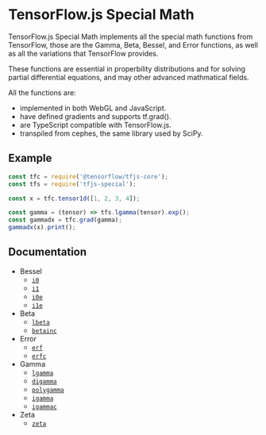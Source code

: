 # TensorFlow.js Special Math

TensorFlow.js Special Math implements all the special math functions from TensorFlow, those are the Gamma, Beta, Bessel, and Error functions, as well as all the variations that TensorFlow provides.

These functions are essential in properbility distributions and for solving partial differential equations, and may other advanced mathmatical fields.

All the functions are:

* implemented in both WebGL and JavaScript.
* have defined gradients and supports tf.grad().
* are TypeScript compatible with TensorFlow.js.
* transpiled from cephes, the same library used by SciPy.

## Example

```js
const tfc = require('@tensorflow/tfjs-core');
const tfs = require('tfjs-special');

const x = tfc.tensor1d([1, 2, 3, 4]);

const gamma = (tensor) => tfs.lgamma(tensor).exp();
const gammadx = tfc.grad(gamma);
gammadx(x).print();
```

## Documentation

* Bessel
  - [`i0`](https://andreasmadsen.github.io/tfjs-special/api.html#api-i0)
  - [`i1`](https://andreasmadsen.github.io/tfjs-special/api.html#api-i1)
  - [`i0e`](https://andreasmadsen.github.io/tfjs-special/api.html#api-i0e)
  - [`i1e`](https://andreasmadsen.github.io/tfjs-special/api.html#api-i1e)
* Beta
  - [`lbeta`](https://andreasmadsen.github.io/tfjs-special/api.html#api-lbeta)
  - [`betainc`](https://andreasmadsen.github.io/tfjs-special/api.html#api-betainc)
* Error
  - [`erf`](https://andreasmadsen.github.io/tfjs-special/api.html#api-erf)
  - [`erfc`](https://andreasmadsen.github.io/tfjs-special/api.html#api-erfc)
* Gamma
  - [`lgamma`](https://andreasmadsen.github.io/tfjs-special/api.html#api-lgamma)
  - [`digamma`](https://andreasmadsen.github.io/tfjs-special/api.html#api-digamma)
  - [`polygamma`](https://andreasmadsen.github.io/tfjs-special/api.html#api-polygamma)
  - [`igamma`](https://andreasmadsen.github.io/tfjs-special/api.html#api-igamma)
  - [`igammac`](https://andreasmadsen.github.io/tfjs-special/api.html#api-igammac)
* Zeta
  - [`zeta`](https://andreasmadsen.github.io/tfjs-special/api.html#api-zeta)
